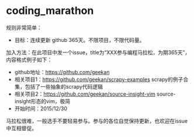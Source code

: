 # coding_marathon

规则非常简单：

* 目标：连续更新 github 365天。不限项目，不限代码量。

加入方法：在此项目中发一个issue，title为“XXX参与编程马拉松，为期365天”，内容格式例子如下：

* github地址：https://github.com/geekan
* 相关项目1：https://github.com/geekan/scrapy-examples scrapy的例子合集，包括了一些抽象的scrapy代码逻辑
* 相关项目2：https://github.com/geekan/source-insight-vim source-insight形态的vim，极简
* 开始时间：2015/12/30

马拉松很难，一般选手不要轻易参与。参与的各位自觉保持更新，也欢迎在issue中互相督促。
